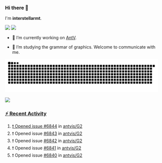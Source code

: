 ### Hi there 👋

I'm **interstellarmt**.

[![](https://img.shields.io/endpoint?url=https://awards.antv.vision/interstellarmt-g2-contributor.json)](https://github.com/antvis/g2)
[![](https://img.shields.io/endpoint?url=https://awards.antv.vision/interstellarmt-gpt-vis-contributor.json)](https://github.com/antvis/gpt-vis)

- 🔭 I’m currently working on [AntV](https://github.com/antvis).

- 📖 I’m studying the grammar of graphics. Welcome to communicate with me.

![](https://raw.githubusercontent.com/interstellarmt/interstellarmt/refs/heads/output/github-contribution-grid-snake.svg)
<div>
  <a href="https://github.com/interstellarmt">
  <img height="180em" src="https://github-readme-stats-eight-theta.vercel.app/api?username=interstellarmt&show_icons=true&include_all_commits=true&count_private=true&theme=tokyonight"/>
</div>
    
### :zap: Recent Activity

<!--START_SECTION:activity-->
1. ❗ Opened issue [#6844](https://github.com/antvis/G2/issues/6844) in [antvis/G2](https://github.com/antvis/G2)
2. ❗ Opened issue [#6843](https://github.com/antvis/G2/issues/6843) in [antvis/G2](https://github.com/antvis/G2)
3. ❗ Opened issue [#6842](https://github.com/antvis/G2/issues/6842) in [antvis/G2](https://github.com/antvis/G2)
4. ❗ Opened issue [#6841](https://github.com/antvis/G2/issues/6841) in [antvis/G2](https://github.com/antvis/G2)
5. ❗ Opened issue [#6840](https://github.com/antvis/G2/issues/6840) in [antvis/G2](https://github.com/antvis/G2)
<!--END_SECTION:activity-->

